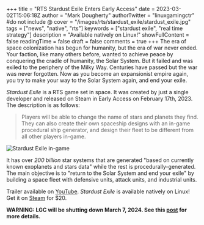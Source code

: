 +++
title = "RTS Stardust Exile Enters Early Access"
date = 2023-03-02T15:06:18Z
author = "Mark Dougherty"
authorTwitter = "linuxgamingctr" #do not include @
cover = "/images/rts/stardust_exile/stardust_exile.jpg"
tags = ["news", "native", "rts"]
keywords = ["stardust exile", "real time strategy"]
description = "Available natively on Linux!"
showFullContent = false
readingTime = false
draft = false
comments = true
+++
The era of space colonization has begun for humanity, but the era of war never ended. Your faction, like many others before, wanted to achieve peace by conquering the cradle of humanity, the Solar System. But it failed and was exiled to the periphery of the Milky Way. Centuries have passed but the war was never forgotten. Now as you become an expansionist empire again, you try to make your way to the Solar System again, and end your exile.

*Stardust Exile* is a RTS game set in space. It was created by just a single developer and released on Steam in Early Access on February 17th, 2023. The description is as follows:
> Players will be able to change the name of stars and planets they find. They can also create their own spaceship designs with an in-game procedural ship generator, and design their fleet to be different from all other players in-game.

![Stardust Exile in-game](/images/rts/stardust_exile/stardust_exile_screenshot.jpg)

It has over *200 billion* star systems that are generated "based on currently known exoplanets and stars data" while the rest is procedurally-generated. The main objective is to "return to the Solar System and end your exile" by building a space fleet with defensive units, attack units, and industrial units.

Trailer available on [YouTube](https://www.youtube.com/watch?v=OePyaxBLLlc). *Stardust Exile* is available natively on Linux! Get it on [Steam](https://store.steampowered.com/app/1858900/Stardust_Exile/) for $20.

**WARNING: LGC will be shutting down March 7, 2024. See this [post](https://linuxgamingcentral.com/posts/the-end-of-lgc/) for more details.**
